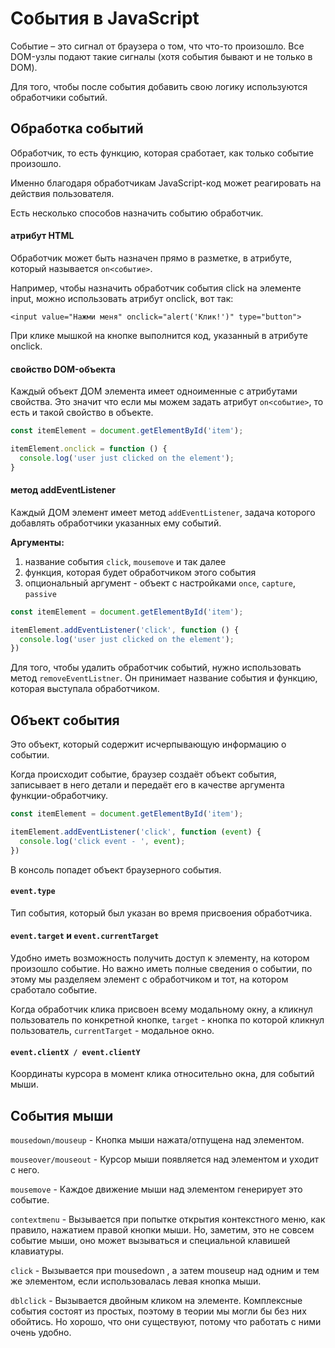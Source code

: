 # События в JavaScript
Событие – это сигнал от браузера о том, что что-то произошло. Все DOM-узлы подают такие сигналы (хотя события бывают и не только в DOM).

Для того, чтобы после события добавить свою логику используются обработчики событий.

## Обработка событий
Обработчик, то есть функцию, которая сработает, как только событие произошло.

Именно благодаря обработчикам JavaScript-код может реагировать на действия пользователя.

Есть несколько способов назначить событию обработчик.

#### атрибут HTML
Обработчик может быть назначен прямо в разметке, в атрибуте, который называется `on<событие>`.

Например, чтобы назначить обработчик события click на элементе input, можно использовать атрибут onclick, вот так:

`<input value="Нажми меня" onclick="alert('Клик!')" type="button">`

При клике мышкой на кнопке выполнится код, указанный в атрибуте onclick.

#### свойство DOM-объекта
Каждый объект ДОМ элемента имеет одноименные с атрибутами свойства. Это значит что если мы можем задать атрибут `on<событие>`, то есть и такой свойство в объекте.

```js
const itemElement = document.getElementById('item');

itemElement.onclick = function () { 
  console.log('user just clicked on the element');
}
```

#### метод addEventListener
Каждый ДОМ элемент имеет метод `addEventListener`, задача которого добавлять обработчики указанных ему событий.

**Аргументы:**
1) название события `click`, `mousemove` и так далее
2) функция, которая будет обработчиком этого события 
3) опциональный аргумент - объект с настройками  `once`, `capture`, `passive`

```js
const itemElement = document.getElementById('item');

itemElement.addEventListener('click', function () { 
  console.log('user just clicked on the element');
})
```

Для того, чтобы удалить обработчик событий, нужно использовать метод `removeEventListner`. Он принимает название события и функцию, которая выступала обработчиком.

## Объект события
Это объект, который содержит исчерпывающую информацию о событии. 

Когда происходит событие, браузер создаёт объект события, записывает в него детали и передаёт его в качестве аргумента функции-обработчику.

```js
const itemElement = document.getElementById('item');

itemElement.addEventListener('click', function (event) { 
  console.log('click event - ', event);
})
```
В консоль попадет объект браузерного события.

#### `event.type`
Тип события, который был указан во время присвоения обработчика.

#### `event.target` и `event.currentTarget`
Удобно иметь возможность получить доступ к элементу, на котором произошло событие. Но важно иметь полные сведения о событии, по этому мы разделяем элемент с обработчиком и тот, на котором сработало событие.

Когда обработчик клика присвоен всему модальному окну, а кликнул пользователь по конкретной кнопке, `target` - кнопка по которой кликнул пользователь, `currentTarget` - модальное окно.

#### `event.clientX / event.clientY`
Координаты курсора в момент клика относительно окна, для событий мыши.

## События мыши
`mousedown/mouseup` - Кнопка мыши нажата/отпущена над элементом.

`mouseover/mouseout` - Курсор мыши появляется над элементом и уходит с него.

`mousemove` - Каждое движение мыши над элементом генерирует это событие.

`contextmenu` - Вызывается при попытке открытия контекстного меню, как правило, нажатием правой кнопки мыши. Но, заметим, это не совсем событие мыши, оно может вызываться и специальной клавишей клавиатуры.

`click` - Вызывается при mousedown , а затем mouseup над одним и тем же элементом, если использовалась левая кнопка мыши.

`dblclick` - Вызывается двойным кликом на элементе. Комплексные события состоят из простых, поэтому в теории мы могли бы без них обойтись. Но хорошо, что они существуют, потому что работать с ними очень удобно.